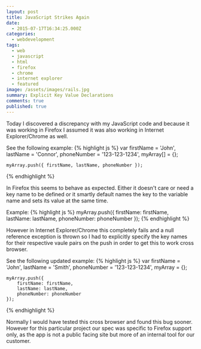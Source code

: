 ```yaml
---
layout: post
title: JavaScript Strikes Again
date: 
  - 2015-07-17T16:34:25.000Z
categories: 
  - webdevelopment
tags: 
  - web
  - javascript
  - html
  - firefox
  - chrome
  - internet explorer
  - featured
image: /assets/images/rails.jpg
summary: Explicit Key Value Declarations
comments: true
published: true
---
```


Today I discovered a discrepancy  with my JavaScript code and because it was working in Firefox I assumed it was
also working in Internet Explorer/Chrome as well.

See the following example:
{% highlight js %}
var
	firstName = 'John',
	lastName = 'Connor',
	phoneNumber = '123-123-1234',
	myArray[] = {};
	
	myArray.push({ firstName, lastName, phoneNumber });
{% endhighlight %}
	
In Firefox this seems to behave as expected. Either it doesn't care or need a key name to be defined or it smartly default names the key to the variable name and sets its value at the same time.

Example:
{% highlight js %}
myArray.push({ firstName: firstName, lastName: lastName, phoneNumber: phoneNumber });
{% endhighlight %}
	
However in Internet Explorer/Chrome this completely fails and a null reference exception is thrown so I had to explicitly specify the key names for their respective vaule pairs on the push in order to get this to work cross browser.
	
See the following updated example:
{% highlight js %}
var
	firstName = 'John',
	lastName = 'Smith',
	phoneNumber = '123-123-1234',
	myArray = {};
	
	myArray.push({ 
		firstName: firstName, 
		lastName: lastName, 
		phoneNumber: phoneNumber
	});
{% endhighlight %}

Normally I would have tested this cross browser and found this bug sooner. However for this particular project our spec was 
specific to Firefox support only, as the app is not a public facing site but more of an internal tool for our customer.
